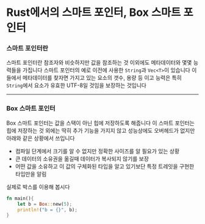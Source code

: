 # Rust에서의 스마트 포인터, Box<T> 스마트 포인터

### 스마트 포인터란

스마트 포인터란 참조자와 비슷하지만 값을 참조하는 것 이외에도 메타데이터와 몇몇 능력들을 가집니다
스마트 포인터의 예로 이전에 사용한 `String`과 `Vec<T>`이 있습니다 이들에서 메타데이터를 찾자면 가지고 있는 요소의 갯수, 용량 등 이고 능력은 특히 `String`에서 요소가 유효한 UTF-8일 것임을 보장하는 것입니다



----



### Box<T> 스마트 포인터

Box<T> 스마트 포인터는 값을 스택이 아닌 힙에 저장하도록 해줍니다
이 스마트 포인터는 힙에 저장하는 것 외에는 딱히 추가 기능을 가지지 않고 성능상에도 오버헤드가 없지만 아래와 같은 상황에서 쓰입니다

- 컴파일 단계에서 크기를 알 수 없지만 정확한 사이즈를 알 필요가 있는 상황
- 큰 데이터의 소유권을 옮길때 데이터가 복사되지 않기를 보장
- 어떤 값을 소유하고 이 값의 구체화된 타입을 알고 있기보단 특정 트레잇을 구현한 타입만을 알림

실제로 박스를 이용해 봅시다

```Rust
fn main(){
    let b = Box::new(5);
    println!("b = {}", b);
}
```



